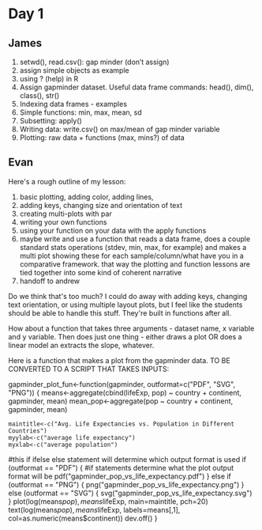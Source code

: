 # Day 1 

## James

1. setwd(), read.csv(): gap minder (don’t assign)
2. assign simple objects as example
3. using ? (help) in R
4. Assign gapminder dataset. Useful data frame commands: head(), dim(), class(), str()
5. Indexing data frames - examples
6. Simple functions: min, max, mean, sd
7. Subsetting: apply()
8. Writing data: write.csv() on max/mean of gap minder variable
9. Plotting: raw data + functions (max, mins?) of data

## Evan
Here's a rough outline of my lesson:

1. basic plotting, adding color, adding lines,
2. adding keys, changing size and orientation of text
3. creating multi-plots with par
4. writing your own functions
5. using your function on your data with the apply functions
6. maybe write and use a function that reads a data frame, does a couple standard stats operations (stdev, min, max, for example) and makes a multi plot showing these for each sample/column/what have you in a comparative framework. that way the plotting and function lessons are tied together into some kind of coherent narrative
7. handoff to andrew

Do we think that's too much? I could do away with adding keys, changing text orientation, or using multiple layout plots, but I feel like the students should be able to handle this stuff. They're built in functions after all.

How about a function that takes three arguments - dataset name, x variable and y variable. Then does just one thing - either draws a plot OR does a linear model an extracts the slope, whatever.

Here is a function that makes a plot from the gapminder data. TO BE CONVERTED TO A SCRIPT THAT TAKES INPUTS:

gapminder_plot_fun<-function(gapminder, outformat=c("PDF", "SVG", "PNG")) {
	means<-aggregate(cbind(lifeExp, pop) ~ country + continent, gapminder, mean)
	mean_pop<-aggregate(pop ~ country + continent, gapminder, mean)
	
	maintitle<-c("Avg. Life Expectancies vs. Population in Different Countries")
	myylab<-c("average life expectancy") 
	myxlab<-c("average population")
	
#this if ifelse else statement will determine which output format is used
	if (outformat == "PDF") { #if statements determine what the plot output format will be
		pdf("gapminder_pop_vs_life_expectancy.pdf")
	}
	else if (outformat == "PNG") {
		png("gapminder_pop_vs_life_expectancy.png")
	}
	else (outformat == "SVG") {
		svg("gapminder_pop_vs_life_expectancy.svg")
	}
	plot(log(means$pop), means$lifeExp, main=maintitle, pch=20)
	text(log(means$pop), means$lifeExp, labels=means[,1], col=as.numeric(means$continent))
	dev.off()
}

